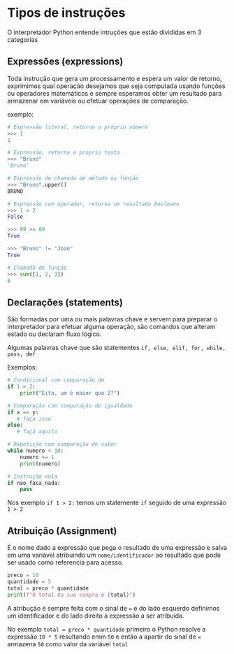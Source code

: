 # Tipos de instruções

O interpretador Python entende intruções que estão divididas em 3 categorias

## Expressões (expressions)

Toda instrução que gera um processamento e espera um valor de retorno,
exprimimos qual operação desejamos que seja computada usando funções ou
operadores matemáticos e sempre esperamos obter um resultado para armazenar
em variáveis ou efetuar operações de comparação.

exemplo:

```py
# Expressão literal, retorno o próprio número
>>> 1
1

# Expressão, retorna o próprio texto
>>> "Bruno"
'Bruno'

# Expressão de chamada de método ou função
>>> "Bruno".upper()
BRUNO

# Expressão com operador, retorna um resultado booleano
>>> 1 > 2
False

>>> 89 >= 89
True

>>> "Bruno" != "Joao"
True

# Chamada de função
>>> sum([1, 2, 3])
6
```


## Declarações (statements)

São formadas por uma ou mais palavras chave e servem para preparar o interpretador
para efetuar alguma operação, são comandos que alteram  estado ou declaram fluxo lógico.

Algumas palavras chave que são statementes `if, else, elif, for, while, pass, def`

Exemplos:

```py
# Condicional com comparação de 
if 1 > 2:
    print("Eita, um é maior que 2?")

# Comparação com comparação de igualdade
if x == y:
   # faça isso
else:
   # façá aquilo

# Repetição com comparação de valor
while numero < 10:
    numero += 1
    print(numero)

# Instrução nula
if nao_faca_nada:
    pass
```

Nos exemplo `if 1 > 2:` temos um statemente `if` seguido de uma expressão `1 > 2`

## Atribuição (Assignment)

É o nome dado a expressão que pega o resultado de uma expressão e salva em uma
variável atribuindo um `nome/identificador` ao resultado que pode ser usado como
referencia para acesso.

```py
preco = 10
quantidade = 5
total = preco * quantidade
print(f"O total da sua compra é {total}")
```

A atribução é sempre feita com o sinal de `=` e do lado esquerdo definimos um 
identificador  e do lado direito a expressão a ser atribuida.

No exemplo `total = preco * quantidade`  primeiro o Python resolve a expressão
`10 * 5` resultando emm `50`  e então a apartir do sinal de `=` armazena `50` 
como valor da variável `total`